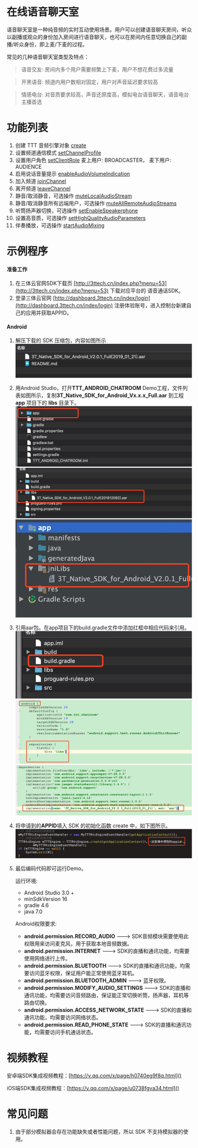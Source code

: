 # 在线语音聊天室
语音聊天室是一种纯音频的实时互动使用场景。用户可以创建语音聊天房间，听众以副播或观众的身份加入房间进行语音聊天，也可以在房间内任意切换自己的副播/听众身份，即上麦/下麦的过程。

常见的几种语音聊天室类型及特点：

> 语音交友: 房间内多个用户需要频繁上下麦，用户不想花费过多流量

> 开黑语音: 频道内用户数相对固定，用户对声音延迟要求较高

> 情感电台: 对音质要求较高，声音还原度高，模拟电台语音聊天，语音电台主播首选

# 功能列表

1. 创建 TTT 音频引擎对象 [create](http://www.3ttech.cn/index.php?menu=72&type=Android#create)
2. 设置频道通信模式 [setChannelProfile](http://www.3ttech.cn/index.php?menu=72&type=Android#setChannelProfile)
3. 设置用户角色 [setClientRole](http://www.3ttech.cn/index.php?menu=72&type=Android#setClientRole)  麦上用户: BROADCASTER， 麦下用户: AUDIENCE
4. 启用说话音量提示 [enableAudioVolumeIndication](http://www.3ttech.cn/index.php?menu=72&type=Android#enableAudioVolumeIndication)
5. 加入频道 [joinChannel](http://www.3ttech.cn/index.php?menu=72&type=Android#joinChannel)
6. 离开频道 [leaveChannel](http://www.3ttech.cn/index.php?menu=72&type=Android#leaveChannel)
7. 静音/取消静音，可选操作 [muteLocalAudioStream](http://www.3ttech.cn/index.php?menu=72&type=Android#muteLocalAudioStream)
8. 静音/取消静音所有远端用户，可选操作 [muteAllRemoteAudioStreams](http://www.3ttech.cn/index.php?menu=72&type=Android#muteAllRemoteAudioStreams)
9. 听筒扬声器切换，可选操作 [setEnableSpeakerphone](http://www.3ttech.cn/index.php?menu=72&type=Android#setEnableSpeakerphone)
10. 设置高音质，可选操作 [setHighQualityAudioParameters](http://www.3ttech.cn/index.php?menu=72&type=Android#setHighQualityAudioParameters)
11. 伴奏播放，可选操作 [startAudioMixing](http://www.3ttech.cn/index.php?menu=72&type=Android#startAudioMixing)

# 示例程序

#### 准备工作
1. 在三体云官网SDK下载页 [http://3ttech.cn/index.php?menu=53](http://3ttech.cn/index.php?menu=53) 下载对应平台的 语音通话SDK。
2. 登录三体云官网 [http://dashboard.3ttech.cn/index/login](http://dashboard.3ttech.cn/index/login) 注册体验账号，进入控制台新建自己的应用并获取APPID。

#### Android

1. 解压下载的 SDK 压缩包，内容如图所示
![](Android_1.png)
2. 用Android Studio，打开**TTT\_ANDROID\_CHATROOM** Demo工程，文件列表如图所示，复制**3T\_Native\_SDK\_for\_Android\_Vx.x.x\_Full.aar** 到工程 **app** 项目下的 **libs** 目录下。
![](Android_2.jpg) 
![](Android_3.jpg) 
![](Android_4.jpg) 
3. 引用aar包。在app项目下的build.gradle文件中添加红框中相应代码来引用。
![](Android_5.jpg) 
![](Android_6.jpg) 
![](Android_7.jpg) 

4. 将申请到的**APPID**填入 SDK 的初始化函数 create 中，如下图所示。
![](Android_8.jpg)
5. 最后编码代码即可运行Demo。

	运行环境:
    * Android Studio 3.0 +
    * minSdkVersion 16
    * gradle 4.6
    * java 7.0

	Android权限要求:
	
     * **android.permission.RECORD_AUDIO** ---> SDK音频模块需要使用此权限用来访问麦克风，用于获取本地音频数据。
     * **android.permission.INTERNET** ---> SDK的直播和通讯功能，均需要使用网络进行上传。
     * **android.permission.BLUETOOTH** ---> SDK的直播和通讯功能，均需要访问蓝牙权限，保证用户能正常使用蓝牙耳机。
     * **android.permission.BLUETOOTH_ADMIN** ---> 蓝牙权限。
     * **android.permission.MODIFY\_AUDIO\_SETTINGS** ---> SDK的直播和通讯功能，均需要访问音频路由，保证能正常切换听筒，扬声器，耳机等路由切换。
     * **android.permission.ACCESS\_NETWORK\_STATE** ---> SDK的直播和通讯功能，均需要访问网络状态。
     * **android.permission.READ\_PHONE\_STATE** ---> SDK的直播和通讯功能，均需要访问手机通话状态。

# 视频教程
安卓端SDK集成视频教程：[https://v.qq.com/x/page/h0740eg9f8q.html]()

iOS端SDK集成视频教程：[https://v.qq.com/x/page/u0738fgva34.html]()

# 常见问题
1. 由于部分模拟器会存在功能缺失或者性能问题，所以 SDK 不支持模拟器的使用。